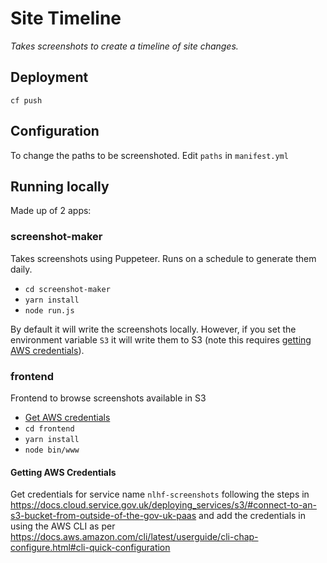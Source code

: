 # Site Timeline

_Takes screenshots to create a timeline of site changes._

## Deployment
`cf push`

## Configuration
To change the paths to be screenshoted. Edit `paths` in `manifest.yml`

## Running locally
Made up of 2 apps:

### screenshot-maker
Takes screenshots using Puppeteer. Runs on a schedule to generate them daily.

- `cd screenshot-maker`
- `yarn install`
- `node run.js`


By default it will write the screenshots locally. However, if you set the environment variable `S3` it will write them to S3 (note this requires [getting AWS credentials](#getting-aws-credentials)).

### frontend
Frontend to browse screenshots available in S3

- [Get AWS credentials](#getting-aws-credentials)
- `cd frontend`
- `yarn install`
- `node bin/www`

#### Getting AWS Credentials
Get credentials for service name `nlhf-screenshots` following the steps in https://docs.cloud.service.gov.uk/deploying_services/s3/#connect-to-an-s3-bucket-from-outside-of-the-gov-uk-paas and add the credentials in using the AWS CLI as per https://docs.aws.amazon.com/cli/latest/userguide/cli-chap-configure.html#cli-quick-configuration